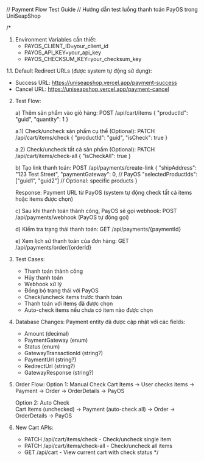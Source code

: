 // Payment Flow Test Guide
// Hướng dẫn test luồng thanh toán PayOS trong UniSeapShop

/*
1. Environment Variables cần thiết:
   - PAYOS_CLIENT_ID=your_client_id
   - PAYOS_API_KEY=your_api_key  
   - PAYOS_CHECKSUM_KEY=your_checksum_key

1.1. Default Redirect URLs (được system tự động sử dụng):
   - Success URL: https://uniseapshop.vercel.app/payment-success
   - Cancel URL: https://uniseapshop.vercel.app/payment-cancel

2. Test Flow:
   
   a) Thêm sản phẩm vào giỏ hàng:
   POST /api/cart/items
   {
     "productId": "guid",
     "quantity": 1
   }

   a.1) Check/uncheck sản phẩm cụ thể (Optional):
   PATCH /api/cart/items/check
   {
     "productId": "guid",
     "isCheck": true
   }

   a.2) Check/uncheck tất cả sản phẩm (Optional):
   PATCH /api/cart/items/check-all
   {
     "isCheckAll": true
   }

   b) Tạo link thanh toán:
   POST /api/payments/create-link
   {
     "shipAddress": "123 Test Street", 
     "paymentGateway": 0, // PayOS
     "selectedProductIds": ["guid1", "guid2"] // Optional: specific products
   }
   
   Response: Payment URL từ PayOS (system tự động check tất cả items hoặc items được chọn)

   c) Sau khi thanh toán thành công, PayOS sẽ gọi webhook:
   POST /api/payments/webhook
   (PayOS tự động gọi)

   d) Kiểm tra trạng thái thanh toán:
   GET /api/payments/{paymentId}

   e) Xem lịch sử thanh toán của đơn hàng:
   GET /api/payments/order/{orderId}

3. Test Cases:
   - Thanh toán thành công
   - Hủy thanh toán
   - Webhook xử lý
   - Đồng bộ trạng thái với PayOS
   - Check/uncheck items trước thanh toán
   - Thanh toán với items đã được chọn
   - Auto-check items nếu chưa có item nào được chọn

4. Database Changes:
   Payment entity đã được cập nhật với các fields:
   - Amount (decimal)
   - PaymentGateway (enum)
   - Status (enum)  
   - GatewayTransactionId (string?)
   - PaymentUrl (string?)
   - RedirectUrl (string?)
   - GatewayResponse (string?)

5. Order Flow:
   Option 1: Manual Check
   Cart Items → User checks items → Payment → Order → OrderDetails → PayOS
   
   Option 2: Auto Check  
   Cart Items (unchecked) → Payment (auto-check all) → Order → OrderDetails → PayOS

6. New Cart APIs:
   - PATCH /api/cart/items/check - Check/uncheck single item
   - PATCH /api/cart/items/check-all - Check/uncheck all items
   - GET /api/cart - View current cart with check status
*/